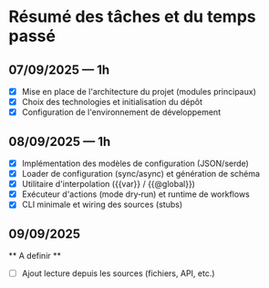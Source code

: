 # Résumé des tâches et du temps passé

## 07/09/2025 — 1h

- [x] Mise en place de l'architecture du projet (modules principaux)
- [x] Choix des technologies et initialisation du dépôt
- [x] Configuration de l'environnement de développement

## 08/09/2025 — 1h

- [x] Implémentation des modèles de configuration (JSON/serde)
- [x] Loader de configuration (sync/async) et génération de schéma
- [x] Utilitaire d'interpolation ({{var}} / {{@global}})
- [x] Exécuteur d'actions (mode dry‑run) et runtime de workflows
- [x] CLI minimale et wiring des sources (stubs)

## 09/09/2025

** A definir **
- [ ] Ajout lecture depuis les sources (fichiers, API, etc.)